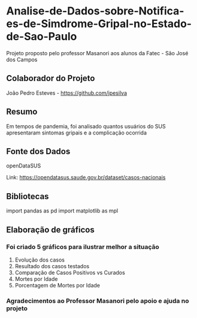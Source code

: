 # Analise-de-Dados-sobre-Notifica-es-de-Simdrome-Gripal-no-Estado-de-Sao-Paulo
Projeto proposto pelo professor Masanori aos alunos da Fatec - São José dos Campos

## Colaborador do Projeto
João Pedro Esteves - https://github.com/jpesilva

## Resumo
Em tempos de pandemia, foi analisado quantos usuários do SUS apresentaram sintomas gripais e a complicação ocorrida

## Fonte dos Dados
openDataSUS

Link: https://opendatasus.saude.gov.br/dataset/casos-nacionais

## Bibliotecas
import pandas as pd
import matplotlib as mpl

## Elaboração de gráficos
### Foi criado 5 gráficos para ilustrar melhor a situação
1. Evolução dos casos
2. Resultado dos casos testados
3. Comparação de Casos Positivos vs Curados
4. Mortes por Idade
5. Porcentagem de Mortes por Idade

### Agradecimentos ao Professor Masanori pelo apoio e ajuda no projeto

